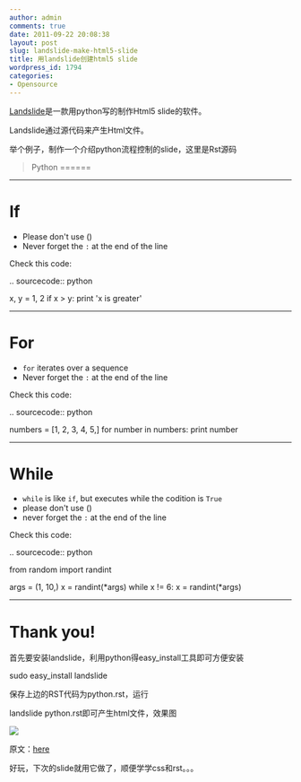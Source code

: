 ```yaml
---
author: admin
comments: true
date: 2011-09-22 20:08:38
layout: post
slug: landslide-make-html5-slide
title: 用landslide创建html5 slide
wordpress_id: 1794
categories:
- Opensource
---
```


[Landslide](https://github.com/adamzap/landslide)是一款用python写的制作Html5 slide的软件。

Landslide通过源代码来产生Html文件。<!-- more -->

举个例子，制作一个介绍python流程控制的slide，这里是Rst源码


> Python
======

--------------

If
==

* Please don't use ()
* Never forget the ``:`` at the end of the line

Check this code:

.. sourcecode:: python

x, y = 1, 2
if x > y:
print 'x is greater'

--------------

For
===

* ``for`` iterates over a sequence
* Never forget the ``:`` at the end of the line

Check this code:

.. sourcecode:: python

numbers = [1, 2, 3, 4, 5,]
for number in numbers:
print number

--------------

While
=====

* ``while`` is like ``if``, but executes while the codition is ``True``
* please don't use ()
* never forget the ``:`` at the end of the line

Check this code:

.. sourcecode:: python

from random import randint

args = (1, 10,)
x = randint(*args)
while x != 6:
x = randint(*args)

--------------

Thank you!
==========


首先要安装landslide，利用python得easy_install工具即可方便安装

sudo easy_install landslide

保存上边的RST代码为python.rst，运行

landslide python.rst即可产生html文件，效果图

[![](http://www.freetstar.com/wp-content/uploads/2011/09/1316693142881-uploadscreenshot-dot-com-1024x250.png)](http://www.freetstar.com/wp-content/uploads/2011/09/1316693142881-uploadscreenshot-dot-com.png)

原文：[here](http://f.souza.cc/2011/09/creating-html-5-slide-presentations-using-landslide/)

好玩，下次的slide就用它做了，顺便学学css和rst。。。
